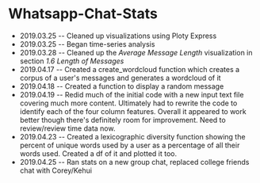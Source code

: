 # Whatsapp-Chat-Stats
<ul>
  <li>2019.03.25 -- Cleaned up visualizations using Ploty Express</li>
  <li>2019.03.25 -- Began time-series analysis</li>
  <li>2019.03.28 -- Cleaned up the <em>Average Message Length</em> visualization in section <em>1.6 Length of Messages</em></li>
  <li>2019.04.17 -- Created a create_wordcloud function which creates a corpus of a user's messages and generates a wordcloud of it</li>
  <li>2019.04.18 -- Created a function to display a random message</li>
  <li>2019.04.19 -- Redid much of the initial code with a new input text file covering much more content. Ultimately had to rewrite the code to identify each of the four column features. Overall it appeared to work better though there's definitely room for improvement. Need to review/review time data now.</li>
    <li>2019.04.23 -- Created a lexicographic diversity function showing the percent of unique words used by a user as a percentage of all their words used. Created a df of it and plotted it too.</li>
    <li>2019.04.25 -- Ran stats on a new group chat, replaced college friends chat with Corey/Kehui</li>
</ul>

